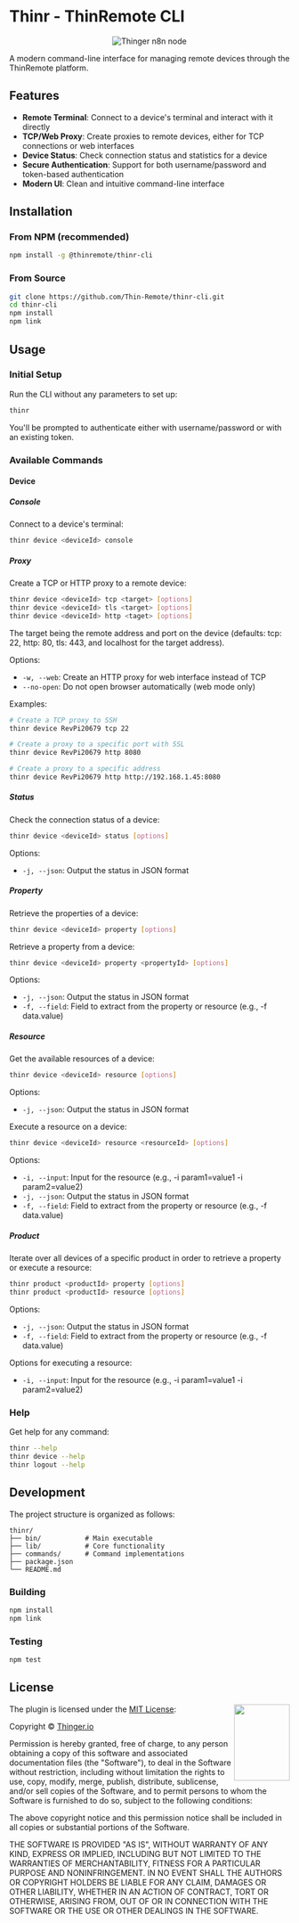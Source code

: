 # Thinr - ThinRemote CLI

<p align="center">
  <img src='https://s3.us-east-1.amazonaws.com/thinremote.io.files/share-image.svg' alt="Thinger n8n node">
</p>

A modern command-line interface for managing remote devices through the ThinRemote platform.

## Features

- **Remote Terminal**: Connect to a device's terminal and interact with it directly
- **TCP/Web Proxy**: Create proxies to remote devices, either for TCP connections or web interfaces
- **Device Status**: Check connection status and statistics for a device
- **Secure Authentication**: Support for both username/password and token-based authentication
- **Modern UI**: Clean and intuitive command-line interface

## Installation

### From NPM (recommended)

```bash
npm install -g @thinremote/thinr-cli
```

### From Source

```bash
git clone https://github.com/Thin-Remote/thinr-cli.git
cd thinr-cli
npm install
npm link
```

## Usage

### Initial Setup

Run the CLI without any parameters to set up:

```bash
thinr
```

You'll be prompted to authenticate either with username/password or with an existing token.

### Available Commands

#### Device

##### Console

Connect to a device's terminal:

```bash
thinr device <deviceId> console
```

##### Proxy

Create a TCP or HTTP proxy to a remote device:

```bash
thinr device <deviceId> tcp <target> [options]
thinr device <deviceId> tls <target> [options]
thinr device <deviceId> http <taget> [options]
```

The target being the remote address and port on the device (defaults: tcp: 22, http: 80, tls: 443, and localhost for the target address).

Options:
- `-w, --web`: Create an HTTP proxy for web interface instead of TCP
- `--no-open`: Do not open browser automatically (web mode only)

Examples:
```bash
# Create a TCP proxy to SSH
thinr device RevPi20679 tcp 22

# Create a proxy to a specific port with SSL
thinr device RevPi20679 http 8080

# Create a proxy to a specific address
thinr device RevPi20679 http http://192.168.1.45:8080
```

##### Status

Check the connection status of a device:

```bash
thinr device <deviceId> status [options]
```

Options:
- `-j, --json`: Output the status in JSON format

##### Property

Retrieve the properties of a device:

```bash
thinr device <deviceId> property [options]
```

Retrieve a property from a device:

```bash
thinr device <deviceId> property <propertyId> [options]
```

Options:
- `-j, --json`: Output the status in JSON format
- `-f, --field`: Field to extract from the property or resource (e.g., -f data.value)

##### Resource

Get the available resources of a device:

```bash
thinr device <deviceId> resource [options]
```

Options:
- `-j, --json`: Output the status in JSON format

Execute a resource on a device:

```bash
thinr device <deviceId> resource <resourceId> [options]
```

Options:
- `-i, --input`: Input for the resource (e.g., -i param1=value1 -i param2=value2)
- `-j, --json`: Output the status in JSON format
- `-f, --field`: Field to extract from the property or resource (e.g., -f data.value)

##### Product

Iterate over all devices of a specific product in order to retrieve a property or execute a resource:

```bash
thinr product <productId> property [options]
thinr product <productId> resource [options]
```

Options:
- `-j, --json`: Output the status in JSON format
- `-f, --field`: Field to extract from the property or resource (e.g., -f data.value)

Options for executing a resource:
- `-i, --input`: Input for the resource (e.g., -i param1=value1 -i param2=value2)


### Help

Get help for any command:

```bash
thinr --help
thinr device --help
thinr logout --help
```

## Development

The project structure is organized as follows:

```
thinr/
├── bin/           # Main executable
├── lib/           # Core functionality
├── commands/      # Command implementations
├── package.json
└── README.md
```

### Building

```bash
npm install
npm link
```

### Testing

```bash
npm test
```

## License

<a href="http://opensource.org/">
  <img style="float: right;" width="100px" height="137px" src="https://opensource.org/wp-content/uploads/2009/06/OSI_Standard_Logo_0.svg">
</a>

The plugin is licensed under the [MIT License](http://opensource.org/licenses/MIT):

Copyright &copy; [Thinger.io](http://thinger.io)

Permission is hereby granted, free of charge, to any person obtaining a copy of this software and associated documentation files (the "Software"), to deal in the Software without restriction, including without limitation the rights to use, copy, modify, merge, publish, distribute, sublicense, and/or sell copies of the Software, and to permit persons to whom the Software is furnished to do so, subject to the following conditions:

The above copyright notice and this permission notice shall be included in all copies or substantial portions of the Software.

THE SOFTWARE IS PROVIDED "AS IS", WITHOUT WARRANTY OF ANY KIND, EXPRESS OR IMPLIED, INCLUDING BUT NOT LIMITED TO THE WARRANTIES OF MERCHANTABILITY, FITNESS FOR A PARTICULAR PURPOSE AND NONINFRINGEMENT. IN NO EVENT SHALL THE AUTHORS OR COPYRIGHT HOLDERS BE LIABLE FOR ANY CLAIM, DAMAGES OR OTHER LIABILITY, WHETHER IN AN ACTION OF CONTRACT, TORT OR OTHERWISE, ARISING FROM, OUT OF OR IN CONNECTION WITH THE SOFTWARE OR THE USE OR OTHER DEALINGS IN THE SOFTWARE.
